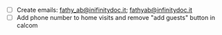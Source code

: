 - [ ] Create emails: fathy_ab@inifinitydoc.it; fathyab@infinitydoc.it
- [ ] Add phone number to home visits and remove "add guests" button in calcom
